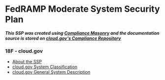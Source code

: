 

# FedRAMP Moderate System Security Plan

***This SSP was created using [Compliance Masonry](https://github.com/opencontrol/compliance-masonry) and the documentation source is stored on [cloud.gov's Compliance Repository](https://github.com/18F/cg-compliance)***

### 18F - cloud.gov


* [About the SSP](system_documentation/about-the-ssp.md)
* [cloud.gov System Classification](system_documentation/system-data.md)
* [cloud.gov General System Description](system_documentation/system-description.md)
